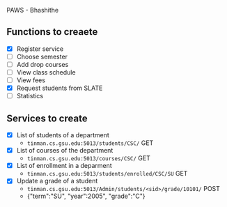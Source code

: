PAWS - Bhashithe

## Functions to creaete

- [x] Register service 
- [ ] Choose semester
- [ ] Add drop courses
- [ ] View class schedule
- [ ] View fees
- [x] Request students from SLATE
- [ ] Statistics

## Services to create

- [x] List of students of a department
	- `tinman.cs.gsu.edu:5013/students/CSC/` GET
- [x] List of courses of the department
	- `tinman.cs.gsu.edu:5013/courses/CSC/` GET
- [x] List of enrollment in a deparment
	- `tinman.cs.gsu.edu:5013/students/enrolled/CSC/SU` GET
- [x] Update a grade of a student
	- `tinman.cs.gsu.edu:5013/Admin/students/<sid>/grade/10101/` POST
	- {"term":"SU", "year":2005", "grade":"C"}
